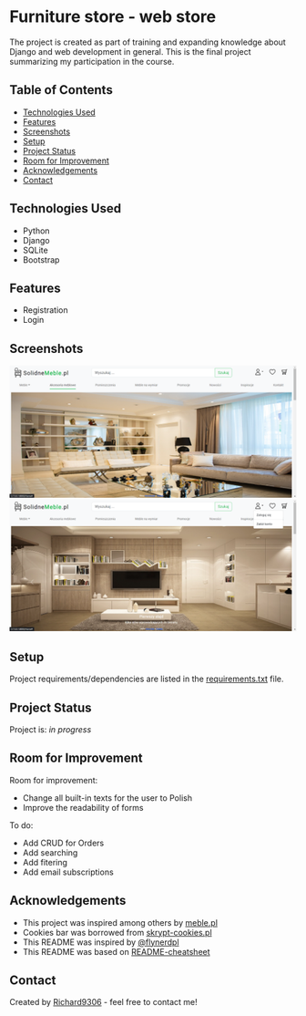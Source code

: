 # Furniture store - web store

The project is created as part of training and expanding knowledge about Django and web development in general. This is the final project summarizing my participation in the course.

## Table of Contents
* [Technologies Used](#technologies-used)
* [Features](#features)
* [Screenshots](#screenshots)
* [Setup](#setup)
* [Project Status](#project-status)
* [Room for Improvement](#room-for-improvement)
* [Acknowledgements](#acknowledgements)
* [Contact](#contact)


## Technologies Used
- Python
- Django
- SQLite
- Bootstrap



## Features
- Registration
- Login


## Screenshots
![Example screenshot](my_store/static/my_store/img/prtsc1.png)
![Example screenshot](my_store/static/my_store/img/prtsc2.png)


## Setup
Project requirements/dependencies are listed in the [requirements.txt](requirements.txt) file.

## Project Status
Project is:  _in progress_ 

## Room for Improvement
Room for improvement:
- Change all built-in texts for the user to Polish
- Improve the readability of forms

To do:
- Add CRUD for Orders
- Add searching
- Add fitering
- Add email subscriptions

## Acknowledgements
- This project was inspired among others by [meble.pl](https://www.meble.pl/)
- Cookies bar was borrowed from [skrypt-cookies.pl](https://skrypt-cookies.pl/ciasteczka-darmowy-skrypt-na-strone-www)
- This README was inspired by [@flynerdpl](https://www.flynerd.pl/) 
- This README was based on [README-cheatsheet](https://github.com/ritaly/README-cheatsheet/blob/master/README.md?plain=1)


## Contact
Created by [Richard9306](https://github.com/Richard9306) - feel free to contact me!
